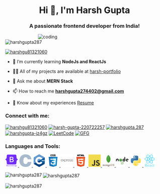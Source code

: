 <h1 align="center">Hi 👋, I'm Harsh Gupta</h1>
<h3 align="center">A passionate frontend developer from India!</h3>
<img align="right" alt="coding" width="400" src="https://t3.ftcdn.net/jpg/06/01/17/18/360_F_601171862_l7yZ0wujj8o2SowiKTUsfLEEx8KunYNd.jpg">
<p align="left"> <img src="https://komarev.com/ghpvc/?username=harshgupta287&label=Profile%20views&color=0e75b6&style=flat" alt="harshgupta287" /> </p>

<p align="left"> <a href="https://twitter.com/harshgu81321060" target="blank"><img src="https://img.shields.io/twitter/follow/harshgu81321060?logo=twitter&style=for-the-badge" alt="harshgu81321060" /></a> </p>


- 🌱 I’m currently learning **NodeJs and ReactJs**

- 👨‍💻 All of my projects are available at [harsh-portfolio](https://harshgupta287.github.io/harsh-portfolio/)

- 💬 Ask me about **MERN Stack**

- 📫 How to reach me **harshgupta274402@gmail.com**

- 📄 Know about my experiences [Resume](https://drive.google.com/file/d/1qHfdeS0JlmWJ5LWT0TG0T1VszWoLk3EE/view?usp=drivesdk)

<h3 align="left">Connect with me:</h3>
<p align="left">
<a href="https://twitter.com/harshgu81321060" target="blank"><img align="center" src="https://raw.githubusercontent.com/rahuldkjain/github-profile-readme-generator/master/src/images/icons/Social/twitter.svg" alt="harshgu81321060" height="30" width="40" /></a>
<a href="https://linkedin.com/in/harsh-gupta-220722257" target="blank"><img align="center" src="https://raw.githubusercontent.com/rahuldkjain/github-profile-readme-generator/master/src/images/icons/Social/linked-in-alt.svg" alt="harsh-gupta-220722257" height="30" width="40" /></a>
<a href="https://instagram.com/harshgupta.287" target="blank"><img align="center" src="https://raw.githubusercontent.com/rahuldkjain/github-profile-readme-generator/master/src/images/icons/Social/instagram.svg" alt="harshgupta.287" height="30" width="40" /></a>
<a href="https://www.youtube.com/c/harshgupta-jz4gz" target="blank"><img align="center" src="https://raw.githubusercontent.com/rahuldkjain/github-profile-readme-generator/master/src/images/icons/Social/youtube.svg" alt="harshgupta-jz4gz" height="30" width="40" /></a>
<a href="https://leetcode.com/your-leetcode-username" target="blank"><img align="center" src="https://upload.wikimedia.org/wikipedia/commons/1/19/LeetCode_logo_black.png" alt="LeetCode" height="30" width="40" /></a>
<a href="https://auth.geeksforgeeks.org/user/your-gfg-username" target="blank"><img align="center" src="https://upload.wikimedia.org/wikipedia/commons/4/43/GeeksforGeeks.svg" alt="GFG" height="30" width="40" /></a>
</p>



<h3 align="left">Languages and Tools:</h3>
<p align="left"> <a href="https://getbootstrap.com" target="_blank" rel="noreferrer"> <img src="https://raw.githubusercontent.com/devicons/devicon/master/icons/bootstrap/bootstrap-plain-wordmark.svg" alt="bootstrap" width="40" height="40"/> </a> <a href="https://www.cprogramming.com/" target="_blank" rel="noreferrer"> <img src="https://raw.githubusercontent.com/devicons/devicon/master/icons/c/c-original.svg" alt="c" width="40" height="40"/> </a> <a href="https://www.w3schools.com/cpp/" target="_blank" rel="noreferrer"> <img src="https://raw.githubusercontent.com/devicons/devicon/master/icons/cplusplus/cplusplus-original.svg" alt="cplusplus" width="40" height="40"/> </a> <a href="https://www.w3schools.com/css/" target="_blank" rel="noreferrer"> <img src="https://raw.githubusercontent.com/devicons/devicon/master/icons/css3/css3-original-wordmark.svg" alt="css3" width="40" height="40"/> </a> <a href="https://expressjs.com" target="_blank" rel="noreferrer"> <img src="https://raw.githubusercontent.com/devicons/devicon/master/icons/express/express-original-wordmark.svg" alt="express" width="40" height="40"/> </a> <a href="https://www.w3.org/html/" target="_blank" rel="noreferrer"> <img src="https://raw.githubusercontent.com/devicons/devicon/master/icons/html5/html5-original-wordmark.svg" alt="html5" width="40" height="40"/> </a> <a href="https://developer.mozilla.org/en-US/docs/Web/JavaScript" target="_blank" rel="noreferrer"> <img src="https://raw.githubusercontent.com/devicons/devicon/master/icons/javascript/javascript-original.svg" alt="javascript" width="40" height="40"/> </a> <a href="https://www.mongodb.com/" target="_blank" rel="noreferrer"> <img src="https://raw.githubusercontent.com/devicons/devicon/master/icons/mongodb/mongodb-original-wordmark.svg" alt="mongodb" width="40" height="40"/> </a> <a href="https://nodejs.org" target="_blank" rel="noreferrer"> <img src="https://raw.githubusercontent.com/devicons/devicon/master/icons/nodejs/nodejs-original-wordmark.svg" alt="nodejs" width="40" height="40"/> </a> <a href="https://www.python.org" target="_blank" rel="noreferrer"> <img src="https://raw.githubusercontent.com/devicons/devicon/master/icons/python/python-original.svg" alt="python" width="40" height="40"/> </a> <a href="https://reactjs.org/" target="_blank" rel="noreferrer"> <img src="https://raw.githubusercontent.com/devicons/devicon/master/icons/react/react-original-wordmark.svg" alt="react" width="40" height="40"/> </a> </p>

<p><img align="left" src="https://github-readme-stats.vercel.app/api/top-langs?username=harshgupta287&show_icons=true&locale=en&layout=compact" alt="harshgupta287" /></p>

<p>&nbsp;<img align="center" src="https://github-readme-stats.vercel.app/api?username=harshgupta287&show_icons=true&locale=en" alt="harshgupta287" /></p>

<p><img align="center" src="https://github-readme-streak-stats.herokuapp.com/?user=harshgupta287&" alt="harshgupta287" /></p>
